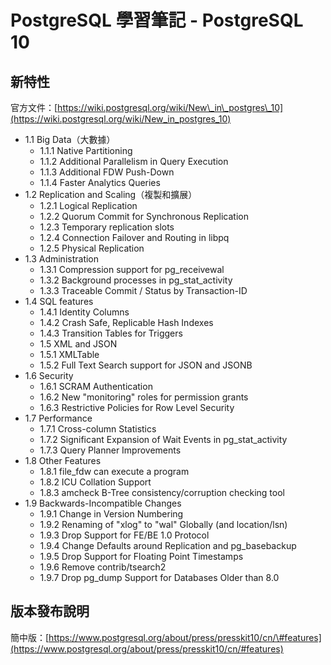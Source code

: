 # PostgreSQL 學習筆記 - PostgreSQL 10

## 新特性

官方文件：[https://wiki.postgresql.org/wiki/New\_in\_postgres\_10](https://wiki.postgresql.org/wiki/New_in_postgres_10)

* 1.1 Big Data（大數據）
  * 1.1.1 Native Partitioning
  * 1.1.2 Additional Parallelism in Query Execution
  * 1.1.3 Additional FDW Push-Down
  * 1.1.4 Faster Analytics Queries
* 1.2 Replication and Scaling（複製和擴展）
  * 1.2.1 Logical Replication
  * 1.2.2 Quorum Commit for Synchronous Replication
  * 1.2.3 Temporary replication slots
  * 1.2.4 Connection Failover and Routing in libpq
  * 1.2.5 Physical Replication
* 1.3 Administration
  * 1.3.1 Compression support for pg\_receivewal
  * 1.3.2 Background processes in pg\_stat\_activity
  * 1.3.3 Traceable Commit / Status by Transaction-ID
* 1.4 SQL features
  * 1.4.1 Identity Columns
  * 1.4.2 Crash Safe, Replicable Hash Indexes
  * 1.4.3 Transition Tables for Triggers
  * 1.5 XML and JSON
  * 1.5.1 XMLTable
  * 1.5.2 Full Text Search support for JSON and JSONB
* 1.6 Security
  * 1.6.1 SCRAM Authentication
  * 1.6.2 New "monitoring" roles for permission grants
  * 1.6.3 Restrictive Policies for Row Level Security
* 1.7 Performance
  * 1.7.1 Cross-column Statistics
  * 1.7.2 Significant Expansion of Wait Events in pg\_stat\_activity
  * 1.7.3 Query Planner Improvements
* 1.8 Other Features
  * 1.8.1 file\_fdw can execute a program
  * 1.8.2 ICU Collation Support
  * 1.8.3 amcheck B-Tree consistency/corruption checking tool
* 1.9 Backwards-Incompatible Changes
  * 1.9.1 Change in Version Numbering
  * 1.9.2 Renaming of "xlog" to "wal" Globally \(and location/lsn\)
  * 1.9.3 Drop Support for FE/BE 1.0 Protocol
  * 1.9.4 Change Defaults around Replication and pg\_basebackup
  * 1.9.5 Drop Support for Floating Point Timestamps
  * 1.9.6 Remove contrib/tsearch2
  * 1.9.7 Drop pg\_dump Support for Databases Older than 8.0

## 版本發布說明

簡中版：[https://www.postgresql.org/about/press/presskit10/cn/\#features](https://www.postgresql.org/about/press/presskit10/cn/#features)

